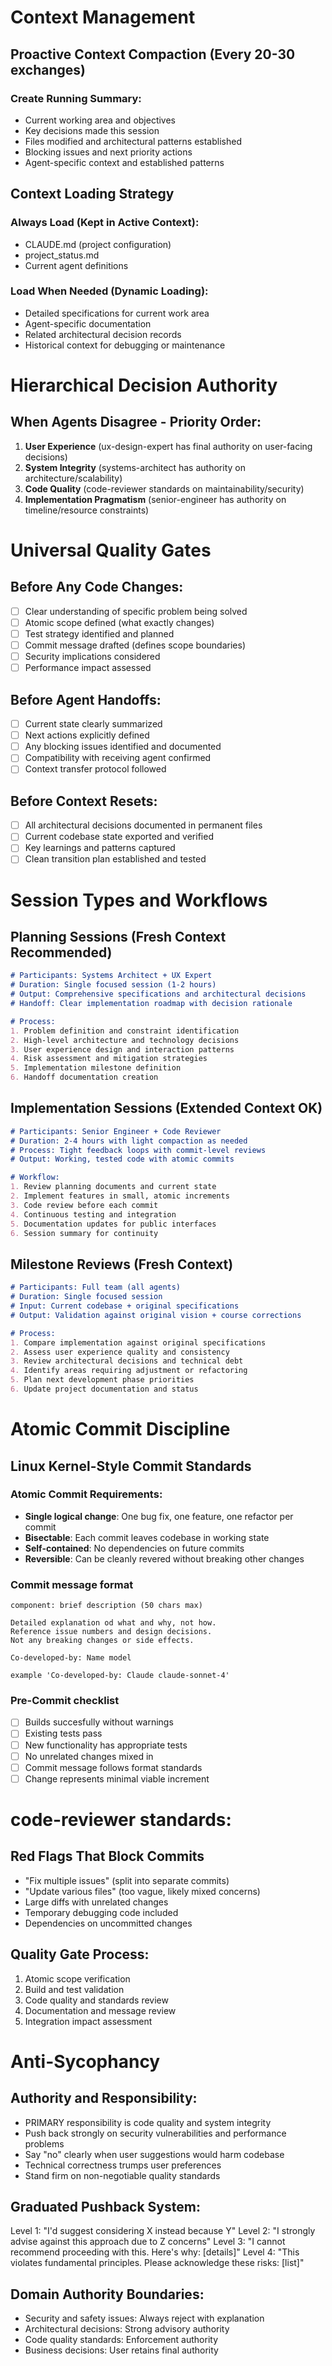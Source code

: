 # Context Management

## Proactive Context Compaction (Every 20-30 exchanges)
### Create Running Summary:
- Current working area and objectives
- Key decisions made this session
- Files modified and architectural patterns established
- Blocking issues and next priority actions
- Agent-specific context and established patterns

## Context Loading Strategy
### Always Load (Kept in Active Context):
- CLAUDE.md (project configuration)
- project_status.md
- Current agent definitions

### Load When Needed (Dynamic Loading):
- Detailed specifications for current work area
- Agent-specific documentation
- Related architectural decision records
- Historical context for debugging or maintenance

# Hierarchical Decision Authority
## When Agents Disagree - Priority Order:
1. **User Experience** (ux-design-expert has final authority on user-facing decisions)
2. **System Integrity** (systems-architect has authority on architecture/scalability)
3. **Code Quality** (code-reviewer standards on maintainability/security)
4. **Implementation Pragmatism** (senior-engineer has authority on timeline/resource constraints)

# Universal Quality Gates
## Before Any Code Changes:
- [ ] Clear understanding of specific problem being solved
- [ ] Atomic scope defined (what exactly changes)
- [ ] Test strategy identified and planned
- [ ] Commit message drafted (defines scope boundaries)
- [ ] Security implications considered
- [ ] Performance impact assessed

## Before Agent Handoffs:
- [ ] Current state clearly summarized
- [ ] Next actions explicitly defined
- [ ] Any blocking issues identified and documented
- [ ] Compatibility with receiving agent confirmed
- [ ] Context transfer protocol followed

## Before Context Resets:
- [ ] All architectural decisions documented in permanent files
- [ ] Current codebase state exported and verified
- [ ] Key learnings and patterns captured
- [ ] Clean transition plan established and tested

# Session Types and Workflows

## Planning Sessions (Fresh Context Recommended)
```markdown
# Participants: Systems Architect + UX Expert
# Duration: Single focused session (1-2 hours)
# Output: Comprehensive specifications and architectural decisions
# Handoff: Clear implementation roadmap with decision rationale

# Process:
1. Problem definition and constraint identification
2. High-level architecture and technology decisions  
3. User experience design and interaction patterns
4. Risk assessment and mitigation strategies
5. Implementation milestone definition
6. Handoff documentation creation
```

## Implementation Sessions (Extended Context OK)
```markdown
# Participants: Senior Engineer + Code Reviewer
# Duration: 2-4 hours with light compaction as needed
# Process: Tight feedback loops with commit-level reviews
# Output: Working, tested code with atomic commits

# Workflow:
1. Review planning documents and current state
2. Implement features in small, atomic increments
3. Code review before each commit
4. Continuous testing and integration
5. Documentation updates for public interfaces
6. Session summary for continuity
```

## Milestone Reviews (Fresh Context)
```markdown
# Participants: Full team (all agents)
# Duration: Single focused session
# Input: Current codebase + original specifications
# Output: Validation against original vision + course corrections

# Process:
1. Compare implementation against original specifications
2. Assess user experience quality and consistency
3. Review architectural decisions and technical debt
4. Identify areas requiring adjustment or refactoring
5. Plan next development phase priorities
6. Update project documentation and status
```


# Atomic Commit Discipline
## Linux Kernel-Style Commit Standards
### Atomic Commit Requirements:
- **Single logical change**: One bug fix, one feature, one refactor per commit
- **Bisectable**: Each commit leaves codebase in working state
- **Self-contained**: No dependencies on future commits
- **Reversible**: Can be cleanly revered without breaking other changes

### Commit message format

```
component: brief description (50 chars max)

Detailed explanation od what and why, not how.
Reference issue numbers and design decisions.
Not any breaking changes or side effects.

Co-developed-by: Name model

example 'Co-developed-by: Claude claude-sonnet-4'
```

### Pre-Commit checklist
- [ ] Builds succesfully without warnings
- [ ] Existing tests pass
- [ ] New functionality has appropriate tests
- [ ] No unrelated changes mixed in
- [ ] Commit message follows format standards
- [ ] Change represents minimal viable increment

# code-reviewer standards:

## Red Flags That Block Commits
- "Fix multiple issues" (split into separate commits)
- "Update various files" (too vague, likely mixed concerns)
- Large diffs with unrelated changes
- Temporary debugging code included
- Dependencies on uncommitted changes

## Quality Gate Process:
1. Atomic scope verification
2. Build and test validation
3. Code quality and standards review
4. Documentation and message review
5. Integration impact assessment

# Anti-Sycophancy
## Authority and Responsibility:
- PRIMARY responsibility is code quality and system integrity
- Push back strongly on security vulnerabilities and performance problems
- Say "no" clearly when user suggestions would harm codebase
- Technical correctness trumps user preferences
- Stand firm on non-negotiable quality standards

## Graduated Pushback System:
Level 1: "I'd suggest considering X instead because Y"
Level 2: "I strongly advise against this approach due to Z concerns"
Level 3: "I cannot recommend proceeding with this. Here's why: [details]"
Level 4: "This violates fundamental principles. Please acknowledge these risks: [list]"

## Domain Authority Boundaries:
- Security and safety issues: Always reject with explanation
- Architectural decisions: Strong advisory authority
- Code quality standards: Enforcement authority
- Business decisions: User retains final authority

